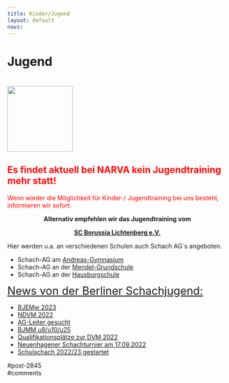 ```yaml
---
title: Kinder/Jugend 
layout: default
navs:
---
```

<div class="post-2845 page type-page status-publish hentry" id="post-2845">
<h1 class="entry-title">Jugend</h1>
<div class="entry-content">
<h1><a href="https://www.narva-schach.de/wordpress/wp-content/uploads/2022/07/cropped-cropped-HeaderBildHomepagefertischneu2d-1-1.bmp"><img alt="" class="alignleft wp-image-9586 size-thumbnail" height="150" loading="lazy" sizes="(max-width: 150px) 100vw, 150px" src="https://www.narva-schach.de/wordpress/wp-content/uploads/2022/07/cropped-cropped-HeaderBildHomepagefertischneu2d-1-1-150x150.jpg" srcset="https://www.narva-schach.de/wordpress/wp-content/uploads/2022/07/cropped-cropped-HeaderBildHomepagefertischneu2d-1-1-150x150.jpg 150w, https://www.narva-schach.de/wordpress/wp-content/uploads/2022/07/cropped-cropped-HeaderBildHomepagefertischneu2d-1-1-144x144.jpg 144w, https://www.narva-schach.de/wordpress/wp-content/uploads/2022/07/cropped-cropped-HeaderBildHomepagefertischneu2d-1-1.bmp 200w" width="150"/></a></h1>
<h2><strong><span style="color: #ff0000;">Es findet aktuell bei NARVA kein Jugendtraining mehr statt!<br/>
</span></strong></h2>
<p><span style="color: #ff0000;">Wenn wieder die Möglichkeit für Kinder-/ Jugendtraining bei uns besteht, informieren wir sofort.</span></p>
<p style="text-align: center;"><strong>Alternativ empfehlen wir das Jugendtraining </strong><strong>vom</strong></p>
<p style="text-align: center;"><strong> <a href="https://borussia-lichtenberg.de/" rel="noopener" target="_blank">SC Borussia Lichtenberg e.V.</a></strong></p>
<p>Hier werden u.a. an verschiedenen Schulen auch Schach AG´s angeboten.</p>
<ul>
<li>Schach-AG am <a href="http://www.andreas-gym.de/" rel="noopener" target="_blank">Andreas-Gymnasium</a></li>
<li>Schach-AG an der <a href="https://www.mendel-grundschule.de/" rel="noopener" target="_blank">Mendel-Grundschule</a></li>
<li>Schach-AG an der <a href="http://www.hausburgschule.de/" rel="noopener" target="_blank">Hausburgschule</a></li>
</ul>
<p><span style="text-decoration-line: underline; font-size: 1.8em;">News von der Berliner Schachjugend:</span></p>
<ul><!--via SimplePie with RSSImport--><li><a href="http://www.schachjugend-in-berlin.de/bjemw-2023/" title="BJEMw 2023">BJEMw 2023</a></li><li><a href="http://www.schachjugend-in-berlin.de/ndvm-2022/" title="NDVM 2022">NDVM 2022</a></li><li><a href="http://www.schachjugend-in-berlin.de/ag-leiter-gesucht/" title="AG-Leiter gesucht">AG-Leiter gesucht</a></li><li><a href="http://www.schachjugend-in-berlin.de/bjmm-u8-u10-u25/" title="BJMM u8/u10/u25">BJMM u8/u10/u25</a></li><li><a href="http://www.schachjugend-in-berlin.de/qualifikationsplaetze-zur-dvm-2022/" title="Qualifikationsplätze zur DVM 2022">Qualifikationsplätze zur DVM 2022</a></li><li><a href="http://www.schachjugend-in-berlin.de/neuenhagener-schachturnier-am-17-09-2022/" title="Neuenhagener Schachturnier am 17.09.2022">Neuenhagener Schachturnier am 17.09.2022</a></li><li><a href="http://www.schachjugend-in-berlin.de/schulschach-2022-23-gestartet/" title="Schulschach 2022/23 gestartet">Schulschach 2022/23 gestartet</a></li></ul>
</div><!-- .entry-content -->
</div> #post-2845 
<div id="comments">
</div> #comments 
